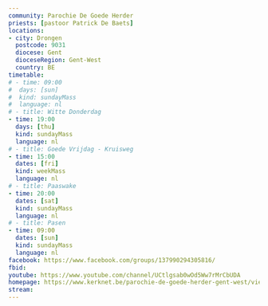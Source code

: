 ```yaml
---
community: Parochie De Goede Herder
priests: [pastoor Patrick De Baets]
locations:
- city: Drongen
  postcode: 9031
  diocese: Gent
  dioceseRegion: Gent-West
  country: BE
timetable:
# - time: 09:00
#  days: [sun]
#  kind: sundayMass
#  language: nl
# - title: Witte Donderdag
- time: 19:00
  days: [thu]
  kind: sundayMass
  language: nl
# - title: Goede Vrijdag - Kruisweg
- time: 15:00
  dates: [fri]
  kind: weekMass
  language: nl
# - title: Paaswake
- time: 20:00
  dates: [sat]
  kind: sundayMass
  language: nl
# - title: Pasen
- time: 09:00
  dates: [sun]
  kind: sundayMass
  language: nl  
facebook: https://www.facebook.com/groups/137990294305816/
fbid:
youtube: https://www.youtube.com/channel/UCtlgsab0wOd5Ww7rMrCbUDA
homepage: https://www.kerknet.be/parochie-de-goede-herder-gent-west/vieringen
stream:
---
```

